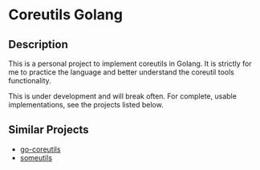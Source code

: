 # Coreutils Golang

## Description
This is a personal project to implement coreutils in Golang. It is strictly for me to practice the language and better understand the coreutil tools functionality.

This is under development and will break often. For complete, usable implementations, see the projects listed below.

## Similar Projects
* [go-coreutils](https://github.com/EricLagergren/go-coreutils)
* [someutils](https://github.com/laher/someutils)
